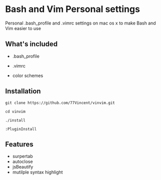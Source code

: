 # Bash and Vim Personal settings

Personal .bash_profile and .vimrc settings on mac os x to make Bash and Vim easier to use

## What's included

* .bash_profile

* .vimrc

* color schemes

## Installation

    git clone https://github.com/77Vincent/vinvim.git
    
    cd vinvim

    ./install

    :PluginInstall

## Features

* surpertab
* autoclose
* jsBeautify
* mutilple syntax highlight


